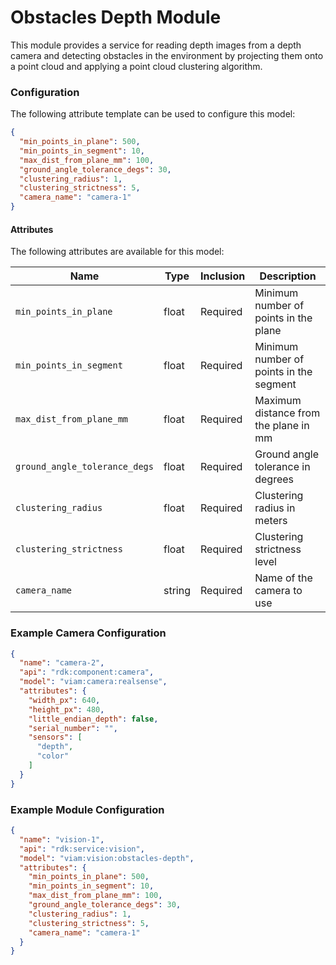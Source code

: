 # Obstacles Depth Module

This module provides a service for reading depth images from a depth camera and detecting obstacles in the environment by projecting them onto a point cloud and applying a point
cloud clustering algorithm. 

### Configuration
The following attribute template can be used to configure this model:

```json
{
  "min_points_in_plane": 500,
  "min_points_in_segment": 10,
  "max_dist_from_plane_mm": 100,
  "ground_angle_tolerance_degs": 30,
  "clustering_radius": 1,
  "clustering_strictness": 5,
  "camera_name": "camera-1"
}
```

#### Attributes

The following attributes are available for this model:

| Name          | Type   | Inclusion | Description                |
|---------------|--------|-----------|----------------------------|
| `min_points_in_plane` | float  | Required  | Minimum number of points in the plane |
| `min_points_in_segment` | float | Required  | Minimum number of points in the segment |
| `max_dist_from_plane_mm` | float | Required  | Maximum distance from the plane in mm |
| `ground_angle_tolerance_degs` | float | Required  | Ground angle tolerance in degrees |
| `clustering_radius` | float | Required  | Clustering radius in meters |
| `clustering_strictness` | float | Required  | Clustering strictness level |
| `camera_name` | string | Required  | Name of the camera to use |

### Example Camera Configuration

```json
{
  "name": "camera-2",
  "api": "rdk:component:camera",
  "model": "viam:camera:realsense",
  "attributes": {
    "width_px": 640,
    "height_px": 480,
    "little_endian_depth": false,
    "serial_number": "",
    "sensors": [
      "depth",
      "color"
    ]
  }
}
```

### Example Module Configuration

```json
{
  "name": "vision-1",
  "api": "rdk:service:vision",
  "model": "viam:vision:obstacles-depth",
  "attributes": {
    "min_points_in_plane": 500,
    "min_points_in_segment": 10,
    "max_dist_from_plane_mm": 100,
    "ground_angle_tolerance_degs": 30,
    "clustering_radius": 1,
    "clustering_strictness": 5,
    "camera_name": "camera-1"
  }
}
```
